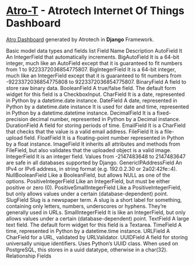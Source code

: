 
# [Atro-T](https://github.com/nimadorostkar/Atro-T)  -  Atrotech Internet Of Things Dashboard

[Atro Dashboard](https://github.com/nimadorostkar/django_dashboard) generated by Atrotech in **Django** Framework.






Basic model data types and fields list
Field Name	Description
AutoField	It An IntegerField that automatically increments.
BigAutoField	It is a 64-bit integer, much like an AutoField except that it is guaranteed to fit numbers from 1 to 9223372036854775807.
BigIntegerField	It is a 64-bit integer, much like an IntegerField except that it is guaranteed to fit numbers from -9223372036854775808 to 9223372036854775807.
BinaryField	A field to store raw binary data.
BooleanField	A true/false field.
The default form widget for this field is a CheckboxInput.
CharField	It is a date, represented in Python by a datetime.date instance.
DateField	A date, represented in Python by a datetime.date instance
It is used for date and time, represented in Python by a datetime.datetime instance.
DecimalField	It is a fixed-precision decimal number, represented in Python by a Decimal instance.
DurationField	A field for storing periods of time.
EmailField	It is a CharField that checks that the value is a valid email address.
FileField	It is a file-upload field.
FloatField	It is a floating-point number represented in Python by a float instance.
ImageField	It inherits all attributes and methods from FileField, but also validates that the uploaded object is a valid image.
IntegerField	It is an integer field. Values from -2147483648 to 2147483647 are safe in all databases supported by Django.
GenericIPAddressField	An IPv4 or IPv6 address, in string format (e.g. 192.0.2.30 or 2a02:42fe::4).
NullBooleanField	Like a BooleanField, but allows NULL as one of the options.
PositiveIntegerField	Like an IntegerField, but must be either positive or zero (0).
PositiveSmallIntegerField	Like a PositiveIntegerField, but only allows values under a certain (database-dependent) point.
SlugField	Slug is a newspaper term. A slug is a short label for something, containing only letters, numbers, underscores or hyphens. They’re generally used in URLs.
SmallIntegerField	It is like an IntegerField, but only allows values under a certain (database-dependent) point.
TextField	A large text field. The default form widget for this field is a Textarea.
TimeField	A time, represented in Python by a datetime.time instance.
URLField	A CharField for a URL, validated by URLValidator.
UUIDField	A field for storing universally unique identifiers. Uses Python’s UUID class. When used on PostgreSQL, this stores in a uuid datatype, otherwise in a char(32).
Relationship Fields
